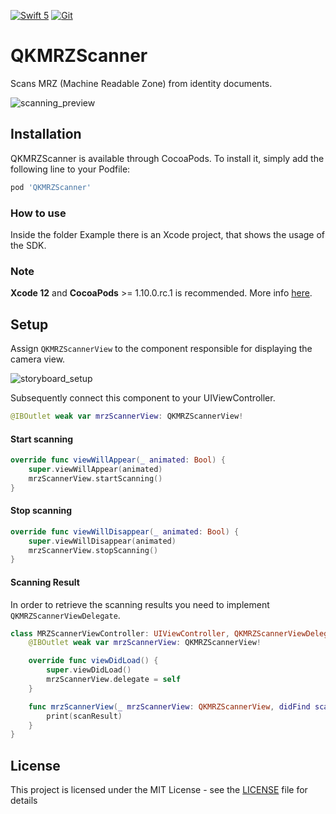 [![Swift 5](https://img.shields.io/badge/Swift-5.0-orange.svg?style=flat)](https://developer.apple.com/swift/)
[![Git](https://img.shields.io/badge/GitHub-Mattijah-blue.svg?style=flat)](https://github.com/Mattijah)


# QKMRZScanner

Scans MRZ (Machine Readable Zone) from identity documents.

![scanning_preview](ReadmeAssets/scanning.gif)

## Installation

QKMRZScanner is available through CocoaPods. To install it, simply add the following line to your Podfile:

```ruby
pod 'QKMRZScanner'
```
### How to use
Inside the folder Example there is an Xcode project, that shows the usage of the SDK.

### Note
**Xcode 12** and **CocoaPods** >= 1.10.0.rc.1 is recommended. More info [here](https://github.com/SwiftyTesseract/SwiftyTesseract/tree/support/3.x.x#note-on-cocoapods).

## Setup

Assign `QKMRZScannerView` to the component responsible for displaying the camera view.

![storyboard_setup](ReadmeAssets/storyboard.png)


Subsequently connect this component to your UIViewController.

```swift
@IBOutlet weak var mrzScannerView: QKMRZScannerView!
```

#### Start scanning
```swift
override func viewWillAppear(_ animated: Bool) {
    super.viewWillAppear(animated)
    mrzScannerView.startScanning()
}
```

#### Stop scanning
```swift
override func viewWillDisappear(_ animated: Bool) {
    super.viewWillDisappear(animated)
    mrzScannerView.stopScanning()
}
```

#### Scanning Result

In order to retrieve the scanning results you need to implement `QKMRZScannerViewDelegate`.

```swift
class MRZScannerViewController: UIViewController, QKMRZScannerViewDelegate {
    @IBOutlet weak var mrzScannerView: QKMRZScannerView!

    override func viewDidLoad() {
        super.viewDidLoad()
        mrzScannerView.delegate = self
    }

    func mrzScannerView(_ mrzScannerView: QKMRZScannerView, didFind scanResult: QKMRZScanResult) {
        print(scanResult)
    }
}
```

## License

This project is licensed under the MIT License - see the [LICENSE](LICENSE) file for details
